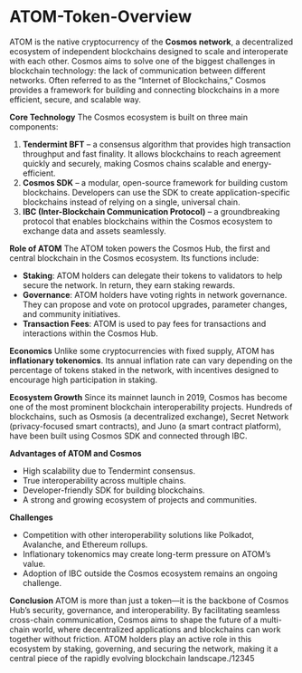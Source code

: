 # ATOM-Token-Overview

ATOM is the native cryptocurrency of the **Cosmos network**, a decentralized ecosystem of independent blockchains designed to scale and interoperate with each other. Cosmos aims to solve one of the biggest challenges in blockchain technology: the lack of communication between different networks. Often referred to as the “Internet of Blockchains,” Cosmos provides a framework for building and connecting blockchains in a more efficient, secure, and scalable way.

**Core Technology**
The Cosmos ecosystem is built on three main components:

1. **Tendermint BFT** – a consensus algorithm that provides high transaction throughput and fast finality. It allows blockchains to reach agreement quickly and securely, making Cosmos chains scalable and energy-efficient.
2. **Cosmos SDK** – a modular, open-source framework for building custom blockchains. Developers can use the SDK to create application-specific blockchains instead of relying on a single, universal chain.
3. **IBC (Inter-Blockchain Communication Protocol)** – a groundbreaking protocol that enables blockchains within the Cosmos ecosystem to exchange data and assets seamlessly.

**Role of ATOM**
The ATOM token powers the Cosmos Hub, the first and central blockchain in the Cosmos ecosystem. Its functions include:

* **Staking**: ATOM holders can delegate their tokens to validators to help secure the network. In return, they earn staking rewards.
* **Governance**: ATOM holders have voting rights in network governance. They can propose and vote on protocol upgrades, parameter changes, and community initiatives.
* **Transaction Fees**: ATOM is used to pay fees for transactions and interactions within the Cosmos Hub.

**Economics**
Unlike some cryptocurrencies with fixed supply, ATOM has **inflationary tokenomics**. Its annual inflation rate can vary depending on the percentage of tokens staked in the network, with incentives designed to encourage high participation in staking.

**Ecosystem Growth**
Since its mainnet launch in 2019, Cosmos has become one of the most prominent blockchain interoperability projects. Hundreds of blockchains, such as Osmosis (a decentralized exchange), Secret Network (privacy-focused smart contracts), and Juno (a smart contract platform), have been built using Cosmos SDK and connected through IBC.

**Advantages of ATOM and Cosmos**

* High scalability due to Tendermint consensus.
* True interoperability across multiple chains.
* Developer-friendly SDK for building blockchains.
* A strong and growing ecosystem of projects and communities.

**Challenges**

* Competition with other interoperability solutions like Polkadot, Avalanche, and Ethereum rollups.
* Inflationary tokenomics may create long-term pressure on ATOM’s value.
* Adoption of IBC outside the Cosmos ecosystem remains an ongoing challenge.

**Conclusion**
ATOM is more than just a token—it is the backbone of Cosmos Hub’s security, governance, and interoperability. By facilitating seamless cross-chain communication, Cosmos aims to shape the future of a multi-chain world, where decentralized applications and blockchains can work together without friction. ATOM holders play an active role in this ecosystem by staking, governing, and securing the network, making it a central piece of the rapidly evolving blockchain landscape./12345


